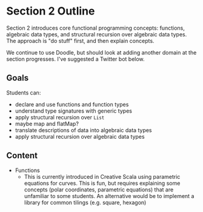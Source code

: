 # Section 2 Outline

Section 2 introduces core functional programming concepts: functions, algebraic data types, and structural recursion over algebraic data types. The approach is "do stuff" first, and then explain concepts.

We continue to use Doodle, but should look at adding another domain at the section progresses. I've suggested a Twitter bot below.


## Goals

Students can:

- declare and use functions and function types
- understand type signatures with generic types
- apply structural recursion over `List`
- maybe map and flatMap?
- translate descriptions of data into algebraic data types
- apply structural recursion over algebraic data types



## Content

- Functions
  - This is currently introduced in Creative Scala using parametric equations for curves. This is fun, but requires explaining some concepts (polar coordinates, parametric equations) that are unfamiliar to some students. An alternative would be to implement a library for common tilings (e.g. square, hexagon)
